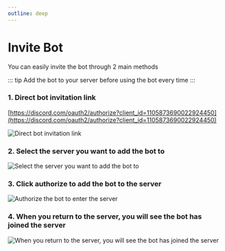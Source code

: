 ```yaml
---
outline: deep
---
```


# Invite Bot

You can easily invite the bot through 2 main methods

::: tip
Add the bot to your server before using the bot every time
:::

### 1. Direct bot invitation link

[https://discord.com/oauth2/authorize?client_id=1105873690022924450](https://discord.com/oauth2/authorize?client_id=1105873690022924450)

![Direct bot invitation link](../../assets/invite-bot-1.png)

### 2. Select the server you want to add the bot to

![Select the server you want to add the bot to](../../assets/invite-bot-2.png)

### 3. Click authorize to add the bot to the server

![Authorize the bot to enter the server](../../assets/invite-bot-3.png)

### 4. When you return to the server, you will see the bot has joined the server

![When you return to the server, you will see the bot has joined the server](../../assets/invite-bot-4.png)